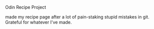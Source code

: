 Odin Recipe Project

made my recipe page after a lot of pain-staking stupid mistakes in git. Grateful for whatever I've made.
